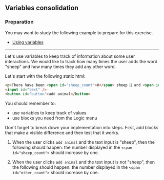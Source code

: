 ## Variables consolidation

### Preparation ###
You may want to study the following example to prepare for this exercise.
- <a href="../examples.html#example_using_variables" target=_blank>Using variables</a>

---

Let's use variables to keep track of information about some user interactions. We would like to track how many times the user adds the word "sheep" and how many times they add any other word.

Let's start with the following static html:

```html
<p>There have been <span id="sheep_count">0</span> sheep 🐑 and <span id="other_count">0</span> others.</p>
<input id="text" />
<button id="button">add animal</button>
```

You should remember to:
- use variables to keep track of values
- use blocks you need from the Logic menu

Don't forget to break down your implementation into steps. First, add blocks that make a visible difference and then test that it works.

1. When the user clicks `add animal` and the text input is "sheep", then the following should happen: the number displayed in the `<span id="sheep_count">` should increase by one.

2. When the user clicks `add animal` and the text input is not "sheep", then the following should happen: the number displayed in the `<span id="other_count">` should increase by one.